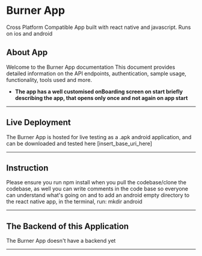# Burner App
Cross Platform Compatible App built with react native and javascript. Runs on ios and android

## About App

Welcome to the Burner App documentation
This document provides detailed information on the API endpoints, authentication, sample usage, functionality, tools used and more.
- **The app has a well customised onBoarding screen on start briefly describing the app, that opens only once and not again on app start**

---

## Live Deployment

The Burner App is hosted for live testing as a .apk android application, and can be downloaded and tested here [insert_base_uri_here]

---

## Instruction

Please ensure you run npm install when you pull the codebase/clone the codebase, as well you can write comments in the code base so everyone can understand what's going on
and to add an android empty directory to the react native app, in the terminal, run:
mkdir android

---

## The Backend of this Application

The Burner App doesn't have a backend yet

---
